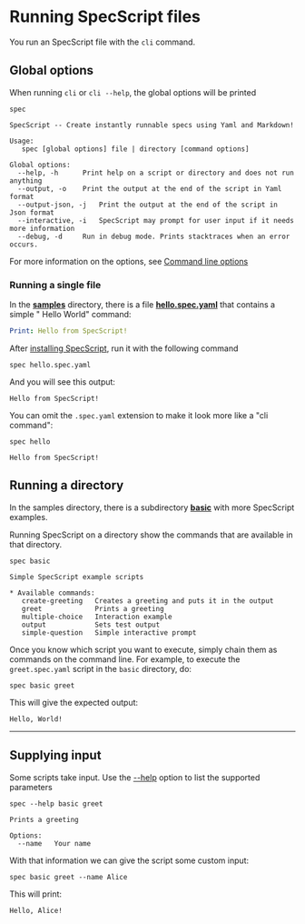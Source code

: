 # Running SpecScript files

You run an SpecScript file with the `cli` command.

## Global options

When running `cli` or `cli --help`, the global options will be printed

```shell cli
spec
```

```output
SpecScript -- Create instantly runnable specs using Yaml and Markdown!

Usage:
   spec [global options] file | directory [command options]

Global options:
  --help, -h      Print help on a script or directory and does not run anything
  --output, -o    Print the output at the end of the script in Yaml format
  --output-json, -j   Print the output at the end of the script in Json format
  --interactive, -i   SpecScript may prompt for user input if it needs more information
  --debug, -d     Run in debug mode. Prints stacktraces when an error occurs.
```

For more information on the options, see [Command line options](Command%20line%20options.spec.md)

### Running a single file

In the **[samples](/samples)** directory, there is a file **[hello.spec.yaml](/samples/hello.spec.yaml)** that contains
a simple "
Hello World" command:

```yaml file=hello.spec.yaml
Print: Hello from SpecScript!
```

After [installing SpecScript](/README.md#build--run), run it with the following command

```shell cli cd=samples
spec hello.spec.yaml
```

And you will see this output:

```output
Hello from SpecScript!
```

You can omit the `.spec.yaml` extension to make it look more like a "cli command":

```shell cli cd=samples
spec hello
```

```output
Hello from SpecScript!
```

## Running a directory

In the samples directory, there is a subdirectory **[basic](/samples/basic)** with more SpecScript examples.

Running SpecScript on a directory show the commands that are available in that directory.

```shell ignore
spec basic
```

```
Simple SpecScript example scripts

* Available commands: 
   create-greeting   Creates a greeting and puts it in the output
   greet             Prints a greeting
   multiple-choice   Interaction example
   output            Sets test output
   simple-question   Simple interactive prompt
```

Once you know which script you want to execute, simply chain them as commands on the command line. For example, to
execute the `greet.spec.yaml` script in the `basic` directory, do:

```shell cli cd=samples
spec basic greet
```

This will give the expected output:

```output
Hello, World!
```

----------------------------------------------------------------------

## Supplying input

Some scripts take input. Use the [--help](Command%20line%20options.spec.md#--help) option to list the supported
parameters

```shell cli cd=samples
spec --help basic greet
```

```output
Prints a greeting

Options:
  --name   Your name
```

With that information we can give the script some custom input:

```shell cli cd=samples
spec basic greet --name Alice
```

This will print:

```output
Hello, Alice!
```